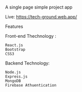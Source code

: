 A single page simple project app 

Live: https://tech-ground.web.app/

Features

  Front-end Thechnology :

    React.js
    Bootstrap
    CSS3

  Backend Technology:

    Node.js
    Express.js
    MongoDB
    Firebase Athuentication
